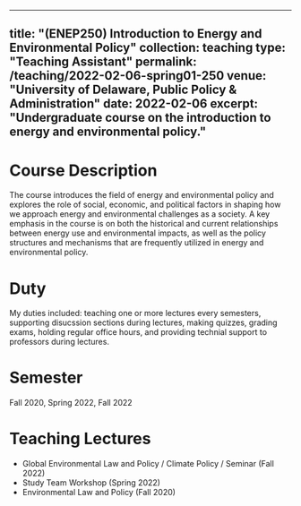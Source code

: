 
---
title: "(ENEP250) Introduction to Energy and Environmental Policy"
collection: teaching
type: "Teaching Assistant"
permalink: /teaching/2022-02-06-spring01-250
venue: "University of Delaware, Public Policy & Administration"
date: 2022-02-06
excerpt: "Undergraduate course on the introduction to energy and environmental policy."
---



Course Description
======
The course introduces the field of energy and environmental policy and explores the role of social, economic, and political factors in shaping how we approach energy and environmental challenges as a society. A key emphasis in the course is on both the historical and current relationships between energy use and environmental impacts, as well as the policy structures and mechanisms that are frequently utilized in energy and environmental policy.


Duty
======
My duties included: teaching one or more lectures every semesters, supporting disucssion sections during lectures, making quizzes, grading exams, holding regular office hours, and providing technial support to professors during lectures.


Semester
======
Fall 2020, Spring 2022, Fall 2022


Teaching Lectures
======
- Global Environmental Law and Policy / Climate Policy / Seminar (Fall 2022)
- Study Team Workshop (Spring 2022)
- Environmental Law and Policy (Fall 2020)
